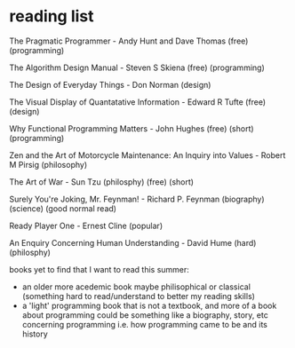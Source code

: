 # reading list

The Pragmatic Programmer - Andy Hunt and Dave Thomas (free) (programming)

The Algorithm Design Manual - Steven S Skiena (free) (programming)

The Design of Everyday Things - Don Norman (design)

The Visual Display of Quantatative Information - Edward R Tufte (free) (design)

Why Functional Programming Matters - John Hughes (free) (short) (programming)

Zen and the Art of Motorcycle Maintenance: An Inquiry into Values - Robert M Pirsig (philosophy)

The Art of War - Sun Tzu (philosphy) (free) (short)

Surely You're Joking, Mr. Feynman! - Richard P. Feynman (biography) (science) (good normal read)

Ready Player One - Ernest Cline (popular)

An Enquiry Concerning Human Understanding - David Hume (hard) (philosphy)

books yet to find that I want to read this summer:
 - an older more acedemic book maybe philisophical or classical (something hard to read/understand to better my reading skills)
 - a 'light' programming book that is not a textbook, and more of a book about programming could be something like a biography, story, etc concerning programming i.e. how programming came to be and its history
